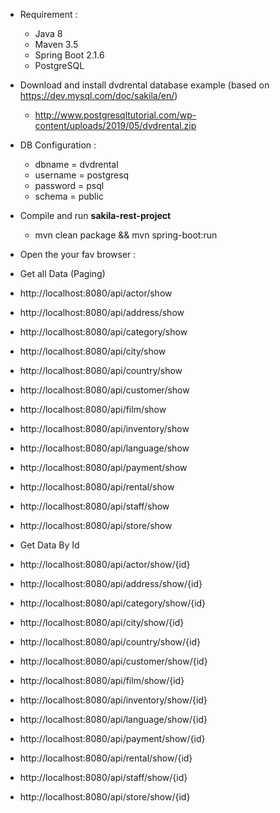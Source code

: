 * Requirement :

  * Java 8
  * Maven 3.5
  * Spring Boot 2.1.6
  * PostgreSQL

* Download and install dvdrental database example (based on https://dev.mysql.com/doc/sakila/en/)
  * http://www.postgresqltutorial.com/wp-content/uploads/2019/05/dvdrental.zip

* DB Configuration :
  * dbname = dvdrental
  * username = postgresq
  * password = psql
  * schema = public

* Compile and run **sakila-rest-project**

  * mvn clean package && mvn spring-boot:run

* Open the your fav browser :

* Get all Data (Paging)
 * http://localhost:8080/api/actor/show
 * http://localhost:8080/api/address/show
 * http://localhost:8080/api/category/show
 * http://localhost:8080/api/city/show
 * http://localhost:8080/api/country/show
 * http://localhost:8080/api/customer/show
 * http://localhost:8080/api/film/show
 * http://localhost:8080/api/inventory/show
 * http://localhost:8080/api/language/show
 * http://localhost:8080/api/payment/show
 * http://localhost:8080/api/rental/show
 * http://localhost:8080/api/staff/show
 * http://localhost:8080/api/store/show


* Get Data By Id

 * http://localhost:8080/api/actor/show/{id}
 * http://localhost:8080/api/address/show/{id}
 * http://localhost:8080/api/category/show/{id}
 * http://localhost:8080/api/city/show/{id}
 * http://localhost:8080/api/country/show/{id}
 * http://localhost:8080/api/customer/show/{id}
 * http://localhost:8080/api/film/show/{id}
 * http://localhost:8080/api/inventory/show/{id}
 * http://localhost:8080/api/language/show/{id}
 * http://localhost:8080/api/payment/show/{id}
 * http://localhost:8080/api/rental/show/{id}
 * http://localhost:8080/api/staff/show/{id}
 * http://localhost:8080/api/store/show/{id}
